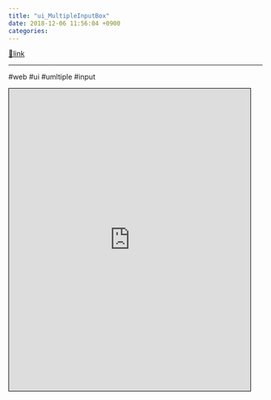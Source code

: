 ```yaml
---
title: "ui_MultipleInputBox"
date: 2018-12-06 11:56:04 +0900
categories: 
---
```

[🔗link](http://www.mins01.com/mh/tech/read/1216)
***


#web #ui #umltiple #input 

  
<iframe frameborder="1" height="600" src="https://mins01.github.io/ui_MultipleInputBox/" style="border-width: 1px; border-style: solid; border-color: rgb(0, 0, 0);" width="95%"></iframe>


